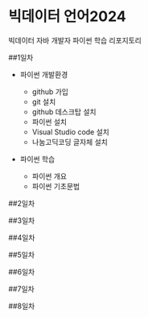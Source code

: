 # 빅데이터 언어2024        
빅데이터 자바 개발자 파이썬 학습 리포지토리

##1일차
- 파이썬 개발환경
    - github 가입
    - git 설치
    - github 데스크탑 설치
    - 파이썬 설치
    - Visual Studio code 설치
    - 나눔고딕코딩 글자체 설치

- 파이썬 학습
    - 파이썬 개요
    - 파이썬 기초문법

##2일차


##3일차


##4일차


##5일차


##6일차


##7일차


##8일차

